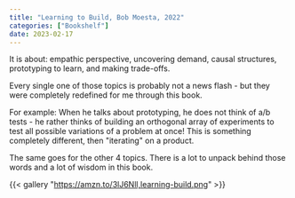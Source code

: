 ```yaml
---
title: "Learning to Build, Bob Moesta, 2022"
categories: ["Bookshelf"]
date: 2023-02-17
---
```


It is about: empathic perspective, uncovering demand, causal structures, prototyping to learn, and making trade-offs.

Every single one of those topics is probably not a news flash - but they were completely redefined for me through this book.

For example: When he talks about prototyping, he does not think of a/b tests - he rather thinks of building an orthogonal array of experiments to test all possible variations of a problem at once!
This is something completely different, then "iterating" on a product.

The same goes for the other 4 topics. There is a lot to unpack behind those words and a lot of wisdom in this book.

{{< gallery "https://amzn.to/3lJ6Nll,learning-build.png" >}}
